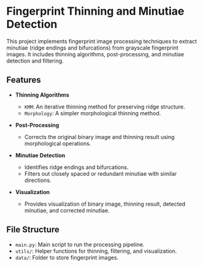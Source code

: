 # Fingerprint Thinning and Minutiae Detection

This project implements fingerprint image processing techniques to extract minutiae (ridge endings and bifurcations) from grayscale fingerprint images. It includes thinning algorithms, post-processing, and minutiae detection and filtering.

## Features

- **Thinning Algorithms**
  - `KMM`: An iterative thinning method for preserving ridge structure.
  - `Morphology`: A simpler morphological thinning method.

- **Post-Processing**
  - Corrects the original binary image and thinning result using morphological operations.

- **Minutiae Detection**
  - Identifies ridge endings and bifurcations.
  - Filters out closely spaced or redundant minutiae with similar directions.

- **Visualization**
  - Provides visualization of binary image, thinning result, detected minutiae, and corrected minutiae.

## File Structure

- `main.py`: Main script to run the processing pipeline.
- `utils/`: Helper functions for thinning, filtering, and visualization.
- `data/`: Folder to store fingerprint images.
